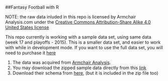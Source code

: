 ##Fantasy Football with R

NOTE: the raw data inluded in this repo is licensed by Armchair Analysis.com under the [Creative Commons Attribution-Share Alike 4.0 United States license](http://creativecommons.org/licenses/by-nc-sa/4.0/)

This repo currently is working with a sample data set, using same data (week 17 and playoffs - 2015).  This is a smaller data set, and easier to work with while in development mode.  If you want to use the full data set, you will need to purchase it [here](http://armchairanalysis.com/data.php)

1. The data was acquired from [Armchair Analysis](http://armchairanalysis.com/index.php).
2. You may download the zipped sample data directly from this [link](http://armchairanalysis.com/nfl_sample_data_2015.zip)
3. Download their schema from [here](http://armchairanalysis.com./2016_AA_Entity_Diagram.pdf), (but it is included in the zip file too)

